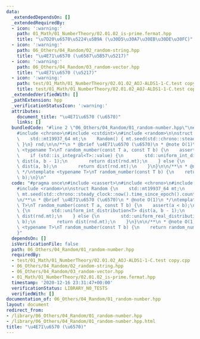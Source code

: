 ```yaml
---
data:
  _extendedDependsOn: []
  _extendedRequiredBy:
  - icon: ':warning:'
    path: 01_Math/01_NumberTheory/02.01.02_is-prime.fermat.hpp
    title: "\u7D20\u6570\u5224\u5B9A (\u30D5\u30A7\u30EB\u30DE\u30FC)"
  - icon: ':warning:'
    path: 06_Others/04_Random/02_random-string.hpp
    title: "\u4E71\u6570 (\u6587\u5B57\u5217)"
  - icon: ':warning:'
    path: 06_Others/04_Random/03_random-vector.hpp
    title: "\u4E71\u6570 (\u5217)"
  - icon: ':warning:'
    path: test/01_Math/01_NumberTheory/02.01.02_AOJ-ALDS1-1-C.test copy.cpp
    title: test/01_Math/01_NumberTheory/02.01.02_AOJ-ALDS1-1-C.test copy.cpp
  _extendedVerifiedWith: []
  _pathExtension: hpp
  _verificationStatusIcon: ':warning:'
  attributes:
    document_title: "\u4E71\u6570 (\u6570)"
    links: []
  bundledCode: "#line 2 \"06_Others/04_Random/01_random-number.hpp\"\n#include <cassert>\n\
    #include <chrono>\n#include <cstdint>\n#include <random>\n\nstruct Random {\n\
    \    std::mt19937_64 mt;\n    Random() { mt.seed(std::chrono::steady_clock::now().time_since_epoch().count());\
    \ }\n} rnd;\n\n/**\n * @brief \u4E71\u6570 (\u6570)\n * @note O(1)\n */\ntemplate\
    \ <typename T>\nT random_number(const T a, const T b) {\n    assert(a < b);\n\
    \    if (std::is_integral<T>::value) {\n        std::uniform_int_distribution<T>\
    \ dist(a, b - 1);\n        return dist(rnd.mt);\n    } else {\n        std::uniform_real_distribution<>\
    \ dist(a, b);\n        return dist(rnd.mt);\n    }\n}\n\n/**\n * @note O(1)\n\
    \ */\ntemplate <typename T>\nT random_number(const T b) {\n    return random_number(T(0),\
    \ b);\n}\n"
  code: "#pragma once\n#include <cassert>\n#include <chrono>\n#include <cstdint>\n\
    #include <random>\n\nstruct Random {\n    std::mt19937_64 mt;\n    Random() {\
    \ mt.seed(std::chrono::steady_clock::now().time_since_epoch().count()); }\n} rnd;\n\
    \n/**\n * @brief \u4E71\u6570 (\u6570)\n * @note O(1)\n */\ntemplate <typename\
    \ T>\nT random_number(const T a, const T b) {\n    assert(a < b);\n    if (std::is_integral<T>::value)\
    \ {\n        std::uniform_int_distribution<T> dist(a, b - 1);\n        return\
    \ dist(rnd.mt);\n    } else {\n        std::uniform_real_distribution<> dist(a,\
    \ b);\n        return dist(rnd.mt);\n    }\n}\n\n/**\n * @note O(1)\n */\ntemplate\
    \ <typename T>\nT random_number(const T b) {\n    return random_number(T(0), b);\n\
    }"
  dependsOn: []
  isVerificationFile: false
  path: 06_Others/04_Random/01_random-number.hpp
  requiredBy:
  - test/01_Math/01_NumberTheory/02.01.02_AOJ-ALDS1-1-C.test copy.cpp
  - 06_Others/04_Random/02_random-string.hpp
  - 06_Others/04_Random/03_random-vector.hpp
  - 01_Math/01_NumberTheory/02.01.02_is-prime.fermat.hpp
  timestamp: '2020-12-16 23:31:47+00:00'
  verificationStatus: LIBRARY_NO_TESTS
  verifiedWith: []
documentation_of: 06_Others/04_Random/01_random-number.hpp
layout: document
redirect_from:
- /library/06_Others/04_Random/01_random-number.hpp
- /library/06_Others/04_Random/01_random-number.hpp.html
title: "\u4E71\u6570 (\u6570)"
---
```

